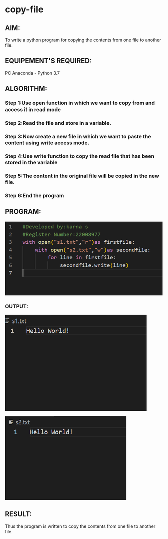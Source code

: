 # copy-file
## AIM:
To write a python program for copying the contents from one file to another file.
## EQUIPEMENT'S REQUIRED: 
PC
Anaconda - Python 3.7
## ALGORITHM: 
### Step 1:Use open function in which we want to copy from and access it in read mode

### Step 2:Read the file and store in a variable.
 
### Step 3:Now create a new file in which we want to paste the content using write access mode.

### Step 4:Use write function to copy the read file that has been stored in the variable  

### Step 5:The content in the original file will be copied in the new file.

### Step 6:End the program 

## PROGRAM:
![](prog.png)

### OUTPUT:

![](out1.png)    




![](out2.png)

## RESULT:
Thus the program is written to copy the contents from one file to another file.